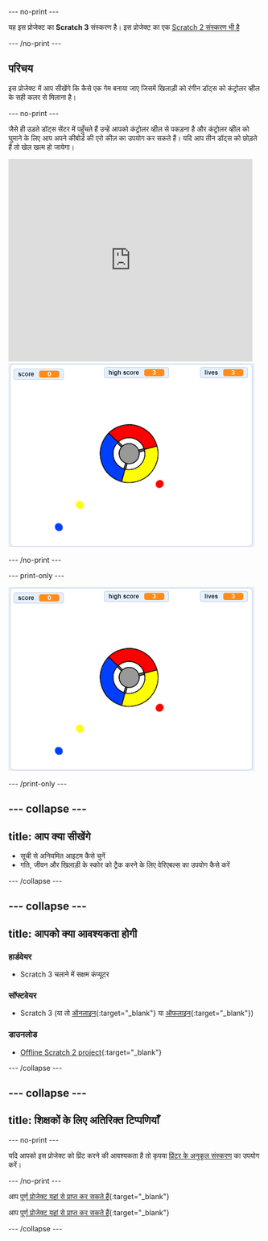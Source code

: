 --- no-print ---

यह इस प्रोजेक्ट का **Scratch 3** संस्करण है। इस प्रोजेक्ट का एक [Scratch 2 संस्करण भी है](https://projects.raspberrypi.org/hi-IN/projects/catch-the-dots-scratch2)

--- /no-print ---

## परिचय

इस प्रोजेक्ट में आप सीखेंगे कि कैसे एक गेम बनाया जाए जिसमें खिलाड़ी को रंगीन डॉट्स को कंट्रोलर व्हील के सही कलर से मिलाना है।

--- no-print ---

जैसे ही उड़ते डॉट्स सेंटर में पहुँचते हैं उन्हें आपको कंट्रोलर व्हील से पकड़ना है और कंट्रोलर व्हील को घुमाने के लिए आप अपने कीबोर्ड की एरो कीज़ का उपयोग कर सकते हैं। यदि आप तीन डॉट्स को छोड़ते हैं तो खेल खत्म हो जायेगा।

<div class="scratch-preview">
  <iframe allowtransparency="true" width="485" height="402" src="https://scratch.mit.edu/projects/embed/252923761/?autostart=false" frameborder="0" scrolling="no"></iframe>
  <img src="images/dots-final.png">
</div>

--- /no-print ---

--- print-only ---

![डॉट्स स्क्रीनशॉट](images/dots-final.png)

--- /print-only ---

--- collapse ---
---
title: आप क्या सीखेंगे
---

+ सूची से अनियमित आइटम कैसे चुनें
+ गति, जीवन और खिलाड़ी के स्कोर को ट्रैक करने के लिए वेरिएबल्स का उपयोग कैसे करें

--- /collapse ---

--- collapse ---
---
title: आपको क्या आवश्यकता होगी
---

### हार्डवेयर

+ Scratch 3 चलाने में सक्षम कंप्यूटर

### सॉफ्टवेयर

+ Scratch 3 (या तो [ऑनलाइन](http://rpf.io/scratchon){:target="_blank"} या [ऑफलाइन](http://rpf.io/scratchoff){:target="_blank"})

### डाउनलोड

+ [Offline Scratch 2 project](http://rpf.io/p/hi-IN/catch-the-dots-go){:target="_blank"}

--- /collapse ---

--- collapse ---
---
title: शिक्षकों के लिए अतिरिक्त टिप्पणियाँ
---
--- no-print ---

यदि आपको इस प्रोजेक्ट को प्रिंट करने की आवश्यकता है तो कृपया [प्रिंटर के अनुकूल संस्करण](https://projects.raspberrypi.org/hi-IN/projects/catch-the-dots/print) का उपयोग करें।

--- /no-print ---

आप [पूर्ण प्रोजेक्ट यहां से प्राप्त कर सकते हैं](http://rpf.io/p/hi-IN/catch-the-dots-get){:target="_blank"}

आप [पूर्ण प्रोजेक्ट यहां से प्राप्त कर सकते हैं](https://scratch.mit.edu/projects/252923761/#editor){:target="_blank"}

--- /collapse ---
